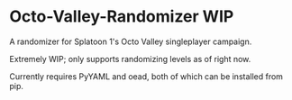 # Octo-Valley-Randomizer WIP
A randomizer for Splatoon 1's Octo Valley singleplayer campaign.

Extremely WIP; only supports randomizing levels as of right now.

Currently requires PyYAML and oead, both of which can be installed from pip.
